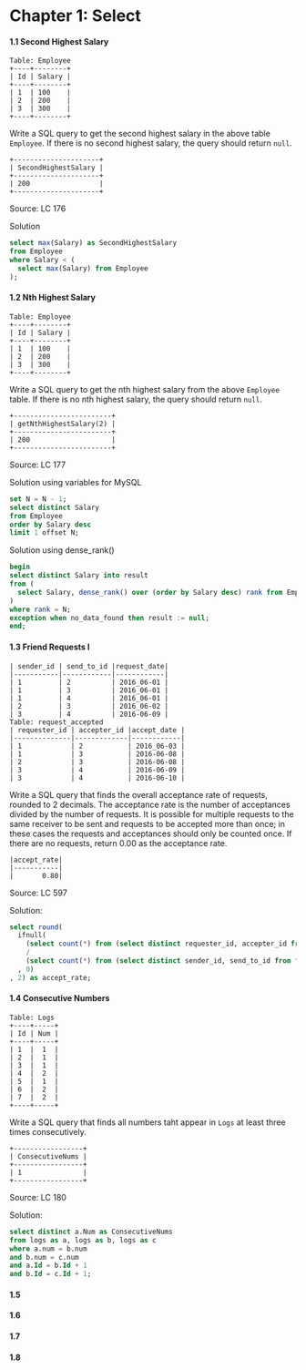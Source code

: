 # Chapter 1: Select

#### 1.1 Second Highest Salary
```
Table: Employee
+----+--------+
| Id | Salary |
+----+--------+
| 1  | 100    |
| 2  | 200    |
| 3  | 300    |
+----+--------+
```
Write a SQL query to get the second highest salary in the above table `Employee`. If there is no second highest salary, the query should return `null`.
```
+---------------------+
| SecondHighestSalary |
+---------------------+
| 200                 |
+---------------------+
```
Source: LC 176

Solution
```SQL
select max(Salary) as SecondHighestSalary
from Employee
where Salary < (
  select max(Salary) from Employee
);
```
#### 1.2 Nth Highest Salary
```
Table: Employee
+----+--------+
| Id | Salary |
+----+--------+
| 1  | 100    |
| 2  | 200    |
| 3  | 300    |
+----+--------+
```
Write a SQL query to get the nth highest salary from the above `Employee` table. If there is no nth highest salary, the query should return `null`.
```
+------------------------+
| getNthHighestSalary(2) |
+------------------------+
| 200                    |
+------------------------+
```
Source: LC 177

Solution using variables for MySQL
```SQL
set N = N - 1;
select distinct Salary
from Employee
order by Salary desc
limit 1 offset N;
```
Solution using dense_rank()
```SQL
begin
select distinct Salary into result
from (
  select Salary, dense_rank() over (order by Salary desc) rank from Employee
)
where rank = N;
exception when no_data_found then result := null;
end;
```

#### 1.3 Friend Requests I
```
| sender_id | send_to_id |request_date|
|-----------|------------|------------|
| 1         | 2          | 2016_06-01 |
| 1         | 3          | 2016_06-01 |
| 1         | 4          | 2016_06-01 |
| 2         | 3          | 2016_06-02 |
| 3         | 4          | 2016-06-09 |
Table: request_accepted
| requester_id | accepter_id |accept_date |
|--------------|-------------|------------|
| 1            | 2           | 2016_06-03 |
| 1            | 3           | 2016-06-08 |
| 2            | 3           | 2016-06-08 |
| 3            | 4           | 2016-06-09 |
| 3            | 4           | 2016-06-10 |
```
Write a SQL query that finds the overall acceptance rate of requests, rounded to 2 decimals. The acceptance rate is the number of acceptances divided by the number of requests. It is possible for multiple requests to the same receiver to be sent and requests to be accepted more than once; in these cases the requests and acceptances should only be counted once. If there are no requests, return 0.00 as the acceptance rate.
```
|accept_rate|
|-----------|
|       0.80|
```
Source: LC 597

Solution:
```SQL
select round(
  ifnull(
    (select count(*) from (select distinct requester_id, accepter_id from requested_accepted) as a)
    /
    (select count(*) from (select distinct sender_id, send_to_id from friend_request) as b)
  , 0)
, 2) as accept_rate;
```
#### 1.4 Consecutive Numbers
```
Table: Logs
+----+-----+
| Id | Num |
+----+-----+
| 1  |  1  |
| 2  |  1  |
| 3  |  1  |
| 4  |  2  |
| 5  |  1  |
| 6  |  2  |
| 7  |  2  |
+----+-----+
```
Write a SQL query that finds all numbers taht appear in `Logs` at least three times consecutively.
```
+-----------------+
| ConsecutiveNums |
+-----------------+
| 1               |
+-----------------+
```
Source: LC 180

Solution:
```SQL
select distinct a.Num as ConsecutiveNums
from logs as a, logs as b, logs as c
where a.num = b.num
and b.num = c.num
and a.Id = b.Id + 1
and b.Id = c.Id + 1;
```
#### 1.5
#### 1.6
#### 1.7
#### 1.8
